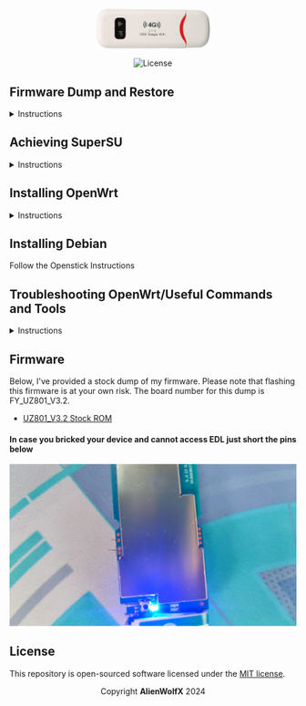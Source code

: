 <br /> <p align="center"><a href="https://github.com/AlienWolfX/UZ801-USB_MODEM" target="_blank"><img src="img/4g_lte.png" width="200" alt="EcoSwap Logo"></a></p>

<p align="center"><img src="https://img.shields.io/packagist/l/laravel/framework" alt="License"></a>
</p>

## Firmware Dump and Restore

<details>
<summary>Instructions</summary>

Before making any modifications to your device, such as rooting, it's crucial to first back up its firmware. You'll need this <a href="https://github.com/bkerler/edl">tool</a> to execute the commands below.

Note: To enable EDL mode on your device, execute the following command:

```
adb reboot edl
```

Alternatively, for a more hands-on approach, you can short the D+ and GND on the USB before connecting it to your computer. Once the device is in EDL mode, execute the following commands:

```
python3 edl rf {your_filename}.bin
```

To restore simply run

```
python3 edl wf {your_filename}.bin
```
</details>

## Achieving SuperSU

<details>
<summary>Instructions</summary>

To install SuperSU on the USB Dongle, you need to have these files:

- <a href="files/SR5-SuperSU-v2.82-SR5-20171001224502.zip">SuperSU</a>
- <a href="files/twrp-3.1.1-0-seed.img">TWRP</a>

After obtaining the necessary files, open a new terminal and execute the following commands:

```
adb push SR5-SuperSU-v2.82-SR5-20171001224502.zip /sdcard

adb reboot bootloader

fastboot boot twrp-3.1.1-0-seed.img
```

The device may take some time to restart adb. Please be patient. Once adb is up and running again, proceed with the following commands:

```
adb shell

twrp install /sdcard/SR5-SuperSU-v2.82-SR5-20171001224502.zip

reboot
```
</details>

## Installing OpenWrt

<details>
<summary>Instructions</summary>

To install openwrt on the device you will need

- <a href="files/openwrt-UZ801_v3.2.tar.gz">OpenWrt UZ801_V3.2</a>

* <a href='files/firmware.tar.xz'>Modem Firmware</a>

Steps

```
adb shell reboot edl

python3 edl wf {OPENWRT FILE}

python3 edl reset

adb reboot-bootloader

fastboot oem reboot-edl

python3 edl w fsc fsc.bin
python3 edl w fsg fsg.bin
python3 edl w modemst1 modemst1.bin
python3 edl w modemst2 modemst2.bin

python3 edl reset
```
</details>

## Installing Debian

Follow the Openstick Instructions

## Troubleshooting OpenWrt/Useful Commands and Tools

<details>
<summary>Instructions</summary>

### Connection Refuse 
##### If you encounter this problem simply set this on your OpenWRT dashboard

```
Name
INTERNET

Protocol
Any

Outbound zone
wan modem

Source address
any

Destination address
any

Action
MASQUERADE - Automatically rewrite to outbound interface IP
```

### Setting Band

```
mmcli -m 0 --set-current-bands='{band}'
```

### Fetching/Creating Messages
##### <a href="files/msg.py">Here</a> is a simply python script I used to Add, Send, and Recieve messages (Only works with OpenWRT)
```
python3 msg.py {argument}
```
</details>

## Firmware
Below, I've provided a stock dump of my firmware. Please note that flashing this firmware is at your own risk. The board number for this dump is FY_UZ801_V3.2.

- <a href="https://drive.google.com/file/d/18SiujpzU4W2YBRhcZdck5IQEYAyBjcZi/view?usp=sharing">UZ801_V3.2 Stock ROM</a>

#### In case you bricked your device and cannot access EDL just short the pins below

<p align="center"><a href="img/Uz801_board.jpg" target="_blank"><img src="img/Uz801_board.jpg" width="2000" alt="EDL PIN"></a></p>

## License

This repository is open-sourced software licensed under the [MIT license](https://opensource.org/licenses/MIT).

<p align="center">Copyright <b>AlienWolfX</b> 2024</p>